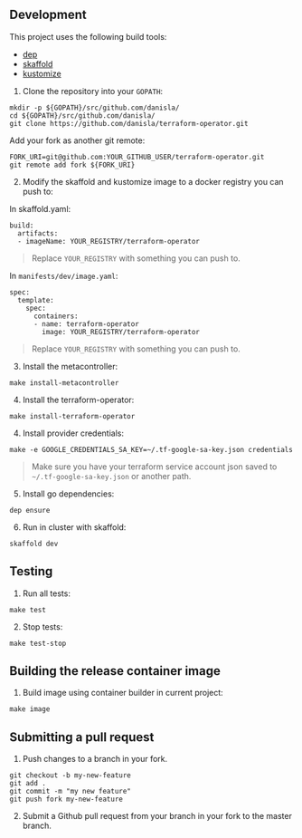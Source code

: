 ## Development

This project uses the following build tools:

- [dep](https://github.com/golang/dep)
- [skaffold](https://github.com/GoogleContainerTools/skaffold)
- [kustomize](https://github.com/kubernetes-sigs/kustomize)

1. Clone the repository into your `GOPATH`:

```
mkdir -p ${GOPATH}/src/github.com/danisla/
cd ${GOPATH}/src/github.com/danisla/
git clone https://github.com/danisla/terraform-operator.git
```

Add your fork as another git remote:

```
FORK_URI=git@github.com:YOUR_GITHUB_USER/terraform-operator.git
git remote add fork ${FORK_URI}
```

2. Modify the skaffold and kustomize image to a docker registry you can push to:

In skaffold.yaml:

```
build:
  artifacts:
  - imageName: YOUR_REGISTRY/terraform-operator
```

> Replace `YOUR_REGISTRY` with something you can push to. 

In `manifests/dev/image.yaml`:

```
spec:
  template:
    spec:
      containers:
      - name: terraform-operator
        image: YOUR_REGISTRY/terraform-operator
```

> Replace `YOUR_REGISTRY` with something you can push to.

3. Install the metacontroller:

```
make install-metacontroller
```

4. Install the terraform-operator:

```
make install-terraform-operator
```

4. Install provider credentials:

```
make -e GOOGLE_CREDENTIALS_SA_KEY=~/.tf-google-sa-key.json credentials
```

> Make sure you have your terraform service account json saved to `~/.tf-google-sa-key.json` or another path.

5. Install go dependencies:

```
dep ensure
```

6. Run in cluster with skaffold:

```
skaffold dev
```

## Testing

1. Run all tests:

```
make test
```

2. Stop tests:

```
make test-stop
```

## Building the release container image

1. Build image using container builder in current project:

```
make image
```

## Submitting a pull request

1. Push changes to a branch in your fork.

```
git checkout -b my-new-feature
git add .
git commit -m "my new feature"
git push fork my-new-feature
```

2. Submit a Github pull request from your branch in your fork to the master branch.
